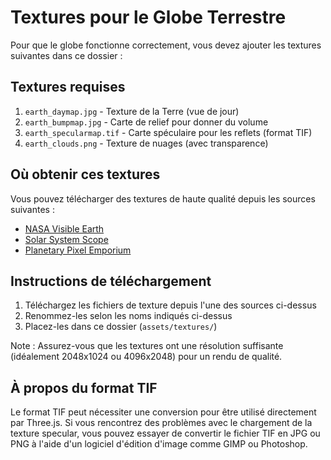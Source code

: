 # Textures pour le Globe Terrestre

Pour que le globe fonctionne correctement, vous devez ajouter les textures suivantes dans ce dossier :

## Textures requises

1. `earth_daymap.jpg` - Texture de la Terre (vue de jour)
2. `earth_bumpmap.jpg` - Carte de relief pour donner du volume
3. `earth_specularmap.tif` - Carte spéculaire pour les reflets (format TIF)
4. `earth_clouds.png` - Texture de nuages (avec transparence)

## Où obtenir ces textures

Vous pouvez télécharger des textures de haute qualité depuis les sources suivantes :

- [NASA Visible Earth](https://visibleearth.nasa.gov/)
- [Solar System Scope](https://www.solarsystemscope.com/textures/)
- [Planetary Pixel Emporium](http://planetpixelemporium.com/earth.html)

## Instructions de téléchargement

1. Téléchargez les fichiers de texture depuis l'une des sources ci-dessus
2. Renommez-les selon les noms indiqués ci-dessus
3. Placez-les dans ce dossier (`assets/textures/`)

Note : Assurez-vous que les textures ont une résolution suffisante (idéalement 2048x1024 ou 4096x2048) pour un rendu de qualité.

## À propos du format TIF
Le format TIF peut nécessiter une conversion pour être utilisé directement par Three.js. Si vous rencontrez des problèmes avec le chargement de la texture specular, vous pouvez essayer de convertir le fichier TIF en JPG ou PNG à l'aide d'un logiciel d'édition d'image comme GIMP ou Photoshop.
